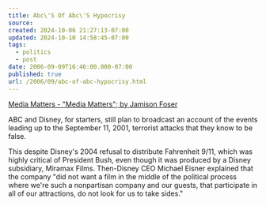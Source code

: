 ```yaml
---
title: Abc\'S Of Abc\'S Hypocrisy
source: 
created: 2024-10-06 21:27:13-07:00
updated: 2024-10-10 14:58:45-07:00
tags:
  - politics
  - post
date: 2006-09-09T16:46:00.000-07:00
published: true
url: /2006/09/abc-of-abc-hypocrisy.html
---
```



[Media Matters - "Media Matters"; by Jamison Foser](https://mediamatters.org/items/200609090003?src=newsbox-atrios.blogspot.com "Media Matters - ")  
  
ABC and Disney, for starters, still plan to broadcast an account of the events leading up to the September 11, 2001, terrorist attacks that they know to be false.  
  
This despite Disney's 2004 refusal to distribute Fahrenheit 9/11, which was highly critical of President Bush, even though it was produced by a Disney subsidiary, Miramax Films. Then-Disney CEO Michael Eisner explained that the company "did not want a film in the middle of the political process where we're such a nonpartisan company and our guests, that participate in all of our attractions, do not look for us to take sides."
